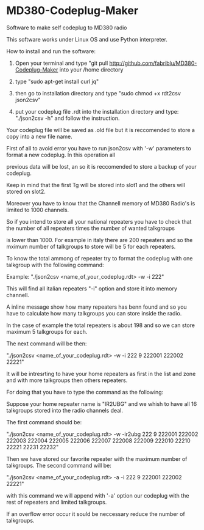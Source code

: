 # MD380-Codeplug-Maker
Software to make self codeplug to MD380 radio

This software works under Linux OS and use Python interpreter.

How to install and run the software:

1) Open your terminal and type "git pull http://github.com/fabriblu/MD380-Codeplug-Maker into your /home directory

2) type "sudo apt-get install curl jq"

3) then go to installation directory and type "sudo chmod +x rdt2csv json2csv"

4) put your codeplug file .rdt into the installation directory and type: "./json2csv -h" and follow the instruction.  

Your codeplug file will be saved as .old file but it is reccomended to store a copy into a new file name.

First of all to avoid error you have to run json2csv with '-w' parameters to format a new codeplug. In this operation all

previous data will be lost, an so it is reccomended to store a backup of your codeplug.

Keep in mind that the first Tg will be stored into slot1 and the others will stored on slot2.

Moreover you have to know that the Channell memory of MD380 Radio's is limited to 1000 channels.

So if you intend to store all your national repeaters you have to check that the number of all repeaters times the number of wanted talkgroups 

is lower than 1000. For example in italy there are 200 repeaters and so the mximum number of talkgroups to store will be 5 for each repeaters.
 
To know the total ammong of repeater try to format the codeplug with one talkgroup with the following command:

Example: "./json2csv <name_of_your_codeplug.rdt> -w -i 222"

This will find all italian repeaters "-i" option and store it into memory channell.

A inline message show how many repeaters has benn found and so you have to calculate how many talkgroups you can store inside the radio.

In the case of example the total repeaters is about 198 and so we can store maximum 5 talkgroups for each.

The next command will be then: 

"./json2csv <name_of_your_codeplug.rdt> -w -i 222 9 222001 222002 22221"


It will be intresrting to have your home repeaters as first in the list and zone and with more talkgroups then others repeaters.

For doing that you have to type the command as the following:

Suppose your home repeater name is "IR2UBG" and we whish to have all 16 talkgroups stored into the radio channels deal.

The first command should be: 

"./json2csv <name_of_your_codeplug.rdt> -w -ir2ubg 222 9 222001 222002 222003 222004 222005 222006 222007 222008 222009 222010 22210 22221 22231 22232"

Then we have stored our favorite repeater with the maximum number of talkgroups. The second command will be:

"./json2csv <name_of_your_codeplug.rdt> -a -i 222 9 222001 222002 22221"

with this command we will append with '-a' option our codeplug with the rest of repeaters and limited talkgroups.

If an overflow error occur it sould be neccessary reduce the number of talkgroups.  
